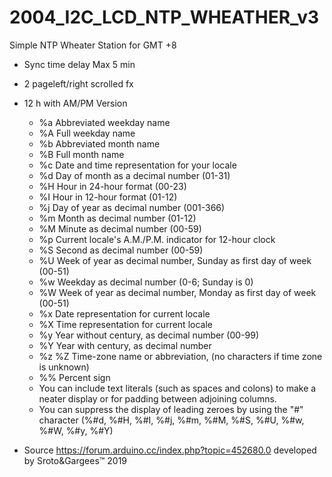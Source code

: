# 2004_I2C_LCD_NTP_WHEATHER_v3
Simple NTP Wheater Station for GMT +8 

- Sync time delay Max 5 min
- 2 pageleft/right scrolled fx
- 12 h with AM/PM Version

  - %a Abbreviated weekday name
  - %A Full weekday name
  - %b Abbreviated month name
  - %B Full month name
  - %c Date and time representation for your locale
  - %d Day of month as a decimal number (01-31)
  - %H Hour in 24-hour format (00-23)
  - %I Hour in 12-hour format (01-12)
  - %j Day of year as decimal number (001-366)
  - %m Month as decimal number (01-12)
  - %M Minute as decimal number (00-59)
  - %p Current locale's A.M./P.M. indicator for 12-hour clock
  - %S Second as decimal number (00-59)
  - %U Week of year as decimal number,  Sunday as first day of week (00-51)
  - %w Weekday as decimal number (0-6; Sunday is 0)
  - %W Week of year as decimal number, Monday as first day of week (00-51)
  - %x Date representation for current locale
  - %X Time representation for current locale
  - %y Year without century, as decimal number (00-99)
  - %Y Year with century, as decimal number
  - %z %Z Time-zone name or abbreviation, (no characters if time zone is unknown)
  - %% Percent sign
  - You can include text literals (such as spaces and colons) to make a neater display or for padding between adjoining columns.
  - You can suppress the display of leading zeroes  by using the "#" character  (%#d, %#H, %#I, %#j, %#m, %#M, %#S, %#U, %#w, %#W, %#y, %#Y)


- Source https://forum.arduino.cc/index.php?topic=452680.0 developed by Sroto&Gargees™ 2019 
